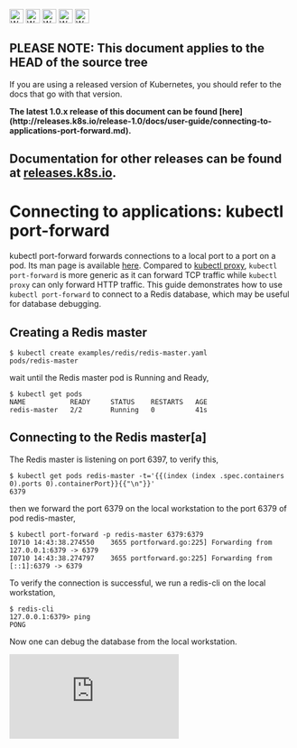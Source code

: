<!-- BEGIN MUNGE: UNVERSIONED_WARNING -->

<!-- BEGIN STRIP_FOR_RELEASE -->

<img src="http://kubernetes.io/img/warning.png" alt="WARNING"
     width="25" height="25">
<img src="http://kubernetes.io/img/warning.png" alt="WARNING"
     width="25" height="25">
<img src="http://kubernetes.io/img/warning.png" alt="WARNING"
     width="25" height="25">
<img src="http://kubernetes.io/img/warning.png" alt="WARNING"
     width="25" height="25">
<img src="http://kubernetes.io/img/warning.png" alt="WARNING"
     width="25" height="25">

<h2>PLEASE NOTE: This document applies to the HEAD of the source tree</h2>

If you are using a released version of Kubernetes, you should
refer to the docs that go with that version.

<strong>
The latest 1.0.x release of this document can be found
[here](http://releases.k8s.io/release-1.0/docs/user-guide/connecting-to-applications-port-forward.md).

Documentation for other releases can be found at
[releases.k8s.io](http://releases.k8s.io).
</strong>
--

<!-- END STRIP_FOR_RELEASE -->

<!-- END MUNGE: UNVERSIONED_WARNING -->

# Connecting to applications: kubectl port-forward

kubectl port-forward forwards connections to a local port to a port on a pod. Its man page is available [here](kubectl/kubectl_port-forward.md). Compared to [kubectl proxy](accessing-the-cluster.md#using-kubectl-proxy), `kubectl port-forward` is more generic as it can forward TCP traffic while `kubectl proxy` can only forward HTTP traffic. This guide demonstrates how to use `kubectl port-forward` to connect to a Redis database, which may be useful for database debugging.

## Creating a Redis master

```console
$ kubectl create examples/redis/redis-master.yaml
pods/redis-master
```

wait until the Redis master pod is Running and Ready,

```console
$ kubectl get pods
NAME           READY     STATUS    RESTARTS   AGE
redis-master   2/2       Running   0          41s
```


## Connecting to the Redis master[a]

The Redis master is listening on port 6397, to verify this,

```console
$ kubectl get pods redis-master -t='{{(index (index .spec.containers 0).ports 0).containerPort}}{{"\n"}}'
6379
```


then we forward the port 6379 on the local workstation to the port 6379 of pod redis-master,

```console
$ kubectl port-forward -p redis-master 6379:6379
I0710 14:43:38.274550    3655 portforward.go:225] Forwarding from 127.0.0.1:6379 -> 6379
I0710 14:43:38.274797    3655 portforward.go:225] Forwarding from [::1]:6379 -> 6379
```

To verify the connection is successful, we run a redis-cli on the local workstation,

```console
$ redis-cli
127.0.0.1:6379> ping
PONG
```

Now one can debug the database from the local workstation.


<!-- BEGIN MUNGE: GENERATED_ANALYTICS -->
[![Analytics](https://kubernetes-site.appspot.com/UA-36037335-10/GitHub/docs/user-guide/connecting-to-applications-port-forward.md?pixel)]()
<!-- END MUNGE: GENERATED_ANALYTICS -->
